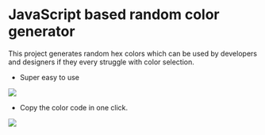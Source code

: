 # JavaScript based random color generator
 This project generates random hex colors which can be used by developers and designers if they every struggle with color selection.
 
 - Super easy to use
 <img src="https://user-images.githubusercontent.com/66639966/135715545-9848a891-f619-4ad8-b462-a58d9a578cd4.png" />
 <br />

 - Copy the color code in one click.
 <img src="https://user-images.githubusercontent.com/66639966/135715504-67db0f2d-4931-412d-a433-60f8ca69540e.png" />
